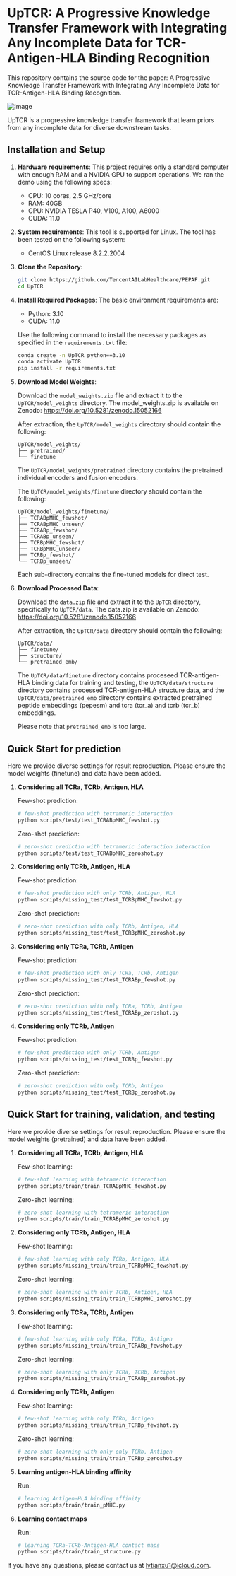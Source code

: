 # UpTCR: A Progressive Knowledge Transfer Framework with Integrating Any Incomplete Data for TCR-Antigen-HLA Binding Recognition

This repository contains the source code for the paper: A Progressive Knowledge Transfer Framework with Integrating Any Incomplete Data for TCR-Antigen-HLA Binding Recognition.

![image](./pipeline.png)

UpTCR is a progressive knowledge transfer framework that learn priors from any incomplete data for diverse downstream tasks.

## Installation and Setup
1. **Hardware requirements**:
   This project requires only a standard computer with enough RAM and a NVIDIA GPU to support operations. We ran the demo using the following specs:
   - CPU: 10 cores, 2.5 GHz/core
   - RAM: 40GB
   - GPU: NVIDIA TESLA P40, V100, A100, A6000
   - CUDA: 11.0

2. **System requirements**:
   This tool is supported for Linux. The tool has been tested on the following system:

   - CentOS Linux release 8.2.2.2004

3. **Clone the Repository**:
   ```bash
   git clone https://github.com/TencentAILabHealthcare/PEPAF.git
   cd UpTCR
   ```

4. **Install Required Packages**:
   The basic environment requirements are:
   - Python: 3.10
   - CUDA: 11.0

   Use the following command to install the necessary packages as specified in the `requirements.txt` file:

   ```bash
   conda create -n UpTCR python==3.10
   conda activate UpTCR
   pip install -r requirements.txt
   ```

5. **Download Model Weights**:

   Download the `model_weights.zip` file and extract it to the `UpTCR/model_weights` directory. The model_weights.zip is available on Zenodo: <https://doi.org/10.5281/zenodo.15052166>

   After extraction, the `UpTCR/model_weights` directory should contain the following:

   ```plaintext
   UpTCR/model_weights/
   ├── pretrained/
   └── finetune
   ```
   The `UpTCR/model_weights/pretrained` directory contains the pretrained individual encoders and fusion encoders.

   The `UpTCR/model_weights/finetune` directory should contain the following:
    ```plaintext
   UpTCR/model_weights/finetune/
   ├── TCRABpMHC_fewshot/
   ├── TCRABpMHC_unseen/
   ├── TCRABp_fewshot/
   ├── TCRABp_unseen/
   ├── TCRBpMHC_fewshot/
   ├── TCRBpMHC_unseen/
   ├── TCRBp_fewshot/
   └── TCRBp_unseen/
   ```
   Each sub-directory contains the fine-tuned models for direct test.

6. **Download Processed Data**:

   Download the `data.zip` file and extract it to the `UpTCR` directory, specifically to `UpTCR/data`. The data.zip is available on Zenodo: <https://doi.org/10.5281/zenodo.15052166>

   After extraction, the `UpTCR/data` directory should contain the following:

   ```plaintext
   UpTCR/data/
   ├── finetune/
   ├── structure/
   └── pretrained_emb/
   ```
   The `UpTCR/data/finetune` directory contains proceseed TCR-antigen-HLA binding data for training and testing, the `UpTCR/data/structure` directory contains processed TCR-antigen-HLA structure data, and the `UpTCR/data/pretrained_emb` directory contains extracted pretrained peptide embeddings (pepesm) and tcra (tcr_a) and tcrb (tcr_b) embeddings.

   Please note that `pretrained_emb` is too large.

## Quick Start for prediction
Here we provide diverse settings for result reproduction. Please ensure the model weights (finetune) and data have been added.

1. **Considering all TCRa, TCRb, Antigen, HLA**
    
    Few-shot prediction:
    ```bash
    # few-shot prediction with tetrameric interaction
    python scripts/test/test_TCRABpMHC_fewshot.py
    ```
    Zero-shot prediction:
    ```bash
    # zero-shot predictin with tetrameric interaction interaction
    python scripts/test/test_TCRABpMHC_zeroshot.py
    ```
2. **Considering only TCRb, Antigen, HLA**
    
    Few-shot prediction:
    ```bash
    # few-shot prediction with only TCRb, Antigen, HLA
    python scripts/missing_test/test_TCRBpMHC_fewshot.py
    ```
    Zero-shot prediction:
    ```bash
    # zero-shot prediction with only TCRb, Antigen, HLA
    python scripts/missing_test/test_TCRBpMHC_zeroshot.py
    ```
3. **Considering only TCRa, TCRb, Antigen**
    
    Few-shot prediction:
    ```bash
    # few-shot prediction with only TCRa, TCRb, Antigen
    python scripts/missing_test/test_TCRABp_fewshot.py
    ```
    Zero-shot prediction:
    ```bash
    # zero-shot prediction with only TCRa, TCRb, Antigen
    python scripts/missing_test/test_TCRABp_zeroshot.py
    ```
4. **Considering only TCRb, Antigen**
    
    Few-shot prediction:
    ```bash
    # few-shot prediction with only TCRb, Antigen
    python scripts/missing_test/test_TCRBp_fewshot.py
    ```
    Zero-shot prediction:
    ```bash
    # zero-shot prediction with only TCRb, Antigen
    python scripts/missing_test/test_TCRBp_zeroshot.py
    ```

## Quick Start for training, validation, and testing
Here we provide diverse settings for result reproduction. Please ensure the model weights (pretrained) and data have been added.

1. **Considering all TCRa, TCRb, Antigen, HLA**
    
    Few-shot learning:
    ```bash
    # few-shot learning with tetrameric interaction
    python scripts/train/train_TCRABpMHC_fewshot.py
    ```
    Zero-shot learning:
    ```bash
    # zero-shot learning with tetrameric interaction
    python scripts/train/train_TCRABpMHC_zeroshot.py
    ```


2. **Considering only TCRb, Antigen, HLA**
    
    Few-shot learning:
    ```bash
    # few-shot learning with only TCRb, Antigen, HLA
    python scripts/missing_train/train_TCRBpMHC_fewshot.py
    ```
    Zero-shot learning:
    ```bash
    # zero-shot learning with only TCRb, Antigen, HLA
    python scripts/missing_train/train_TCRBpMHC_zeroshot.py
    ```
3. **Considering only TCRa, TCRb, Antigen**
    
    Few-shot learning:
    ```bash
    # few-shot learning with only TCRa, TCRb, Antigen
    python scripts/missing_train/train_TCRABp_fewshot.py
    ```
    Zero-shot learning:
    ```bash
    # zero-shot learning with only TCRa, TCRb, Antigen
    python scripts/missing_train/train_TCRABp_zeroshot.py
    ```
4. **Considering only TCRb, Antigen**
    
    Few-shot learning:
    ```bash
    # few-shot learning with only TCRb, Antigen
    python scripts/missing_train/train_TCRBp_fewshot.py
    ```
    Zero-shot learning:
    ```bash
    # zero-shot learning with only only TCRb, Antigen
    python scripts/missing_train/train_TCRBp_zeroshot.py
    ```
5. **Learning antigen-HLA binding affinity**
    
    Run:
    ```bash
    # learning Antigen-HLA binding affinity
    python scripts/train/train_pMHC.py
    ```
6. **Learning contact maps**
    
    Run:
    ```bash
    # learning TCRa-TCRb-Antigen-HLA contact maps
    python scripts/train/train_structure.py
    ```

If you have any questions, please contact us at lvtianxu1@icloud.com.